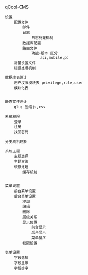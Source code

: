qCool-CMS

	设置
		配置文件
			邮件
			日志
				日志处理机制
			数据库配置
			路由文件
				功能+版本 区分
					api,mobile,pc
		常量设置文件
		错误处理机制
	
	数据库表设计
		用户权限模块表 privilege,role,user
		模块化表
		
			
	静态文件设计
		glup 压缩js,css

	系统权限
		登录
		注册
		找回密码
	
	分支刷机现象
			
	系统主题
		主题选择
		主题渲染
		缓存处理
			缓存机制
		
				
	菜单设置
		前台菜单设置
		后台菜单设置
			添加
			编辑
			删除
			层级关系
			显示位置
				前台显示
				后台显示
				菜单排序
			权限设置
			
	表单设置
		字段选择
		字段显示
		字段排序
		